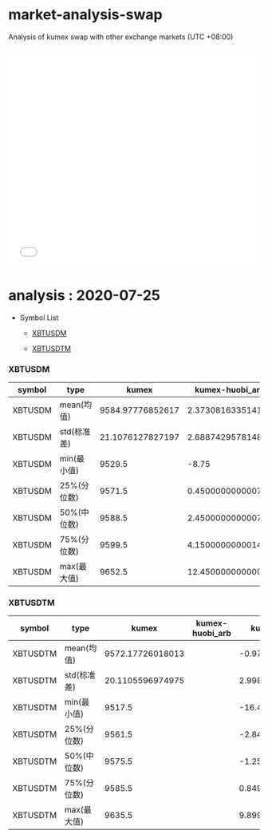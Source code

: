 # market-analysis-swap
Analysis of kumex swap with other exchange markets (UTC +08:00)

<iframe width="100%" height="440" src="./data.html" frameborder="no" border="0" scrolling="no"></iframe>

# analysis : 2020-07-25
* Symbol List

  * [XBTUSDM](#xbtusdm)

  * [XBTUSDTM](#xbtusdtm)


### XBTUSDM

symbol|type|kumex|kumex-huobi_arb|kumex-okex_arb
---|---|---|---|---
XBTUSDM | mean(均值) | 9584.97776852617 | 2.3730816335141 | -0.554150187244391
XBTUSDM | std(标准差) | 21.1076127827197 | 2.68874295781488 | 2.47475811505696
XBTUSDM | min(最小值) | 9529.5 | -8.75 | -13.3500000000004
XBTUSDM | 25%(分位数) | 9571.5 | 0.450000000000728 | -2.34999999999855
XBTUSDM | 50%(中位数) | 9588.5 | 2.45000000000073 | -0.450000000000728
XBTUSDM | 75%(分位数) | 9599.5 | 4.15000000000146 | 1.34999999999854
XBTUSDM | max(最大值) | 9652.5 | 12.4500000000007 | 8.75


### XBTUSDTM

symbol|type|kumex|kumex-huobi_arb|kumex-okex_arb
---|---|---|---|---
XBTUSDTM | mean(均值) | 9572.17726018013 |  | -0.972544432980438
XBTUSDTM | std(标准差) | 20.1105596974975 |  | 2.99812088169109
XBTUSDTM | min(最小值) | 9517.5 |  | -16.4500000000007
XBTUSDTM | 25%(分位数) | 9561.5 |  | -2.84999999999855
XBTUSDTM | 50%(中位数) | 9575.5 |  | -1.25
XBTUSDTM | 75%(分位数) | 9585.5 |  | 0.849999999998545
XBTUSDTM | max(最大值) | 9635.5 |  | 9.89999999999964

